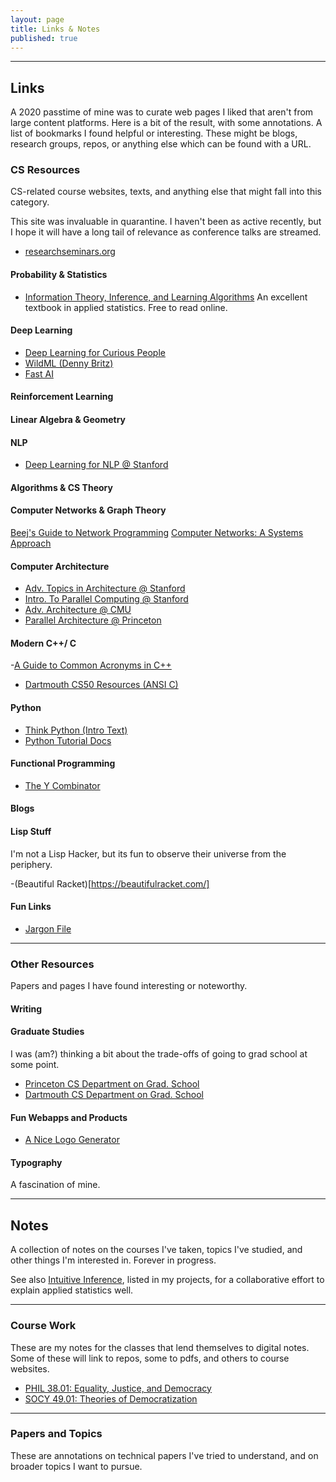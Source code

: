 ```yaml
---
layout: page
title: Links & Notes
published: true
---
```



--------------------------------------------------------------------------------
## Links

A 2020 passtime of mine was to curate web pages I liked that aren't from large content platforms. Here is a bit of the result, with some annotations. A list of bookmarks I found helpful or interesting. These might be blogs, research groups, repos, or anything else which can be found with a URL.

### CS Resources
CS-related course websites, texts, and anything else that might fall into this category.

This site was invaluable in quarantine. I haven't been as active recently, but I hope it will have a long tail of relevance as conference talks are streamed.
- [researchseminars.org](https://researchseminars.org)

#### Probability & Statistics
- [Information Theory, Inference, and Learning Algorithms](https://www.inference.org.uk/itprnn/book.pdf)
An excellent textbook in applied statistics. Free to read online.


#### Deep Learning

- [Deep Learning for Curious People](https://lilianweng.github.io/lil-log/2017/06/21/an-overview-of-deep-learning.html)
- [WildML (Denny Britz)](http://www.wildml.com)
- [Fast AI](https://fast.ai)

#### Reinforcement Learning

#### Linear Algebra & Geometry

#### NLP

- [Deep Learning for NLP @ Stanford](http://cs224d.stanford.edu/syllabus.html)


#### Algorithms & CS Theory


#### Computer Networks & Graph Theory

[Beej's Guide to Network Programming](https://beej.us/guide/bgnet/html/)
[Computer Networks: A Systems Approach](https://book.systemsapproach.org/)

#### Computer Architecture

- [Adv. Topics in Architecture @ Stanford](http://web.stanford.edu/class/ee392c/info.html)
- [Intro. To Parallel Computing @ Stanford](https://ericdarve.github.io)
- [Adv. Architecture @ CMU](http://course.ece.cmu.edu/~ece742/F18/readingschedule.html)
- [Parallel Architecture @ Princeton](https://www.cs.princeton.edu/courses/archive/spr07/cos598A/)

#### Modern C++/ C
-[A Guide to Common Acronyms in C++](https://quuxplusone.github.io/blog/2019/08/02/the-tough-guide-to-cpp-acronyms/)
- [Dartmouth CS50 Resources (ANSI C)](https://www.cs.dartmouth.edu/~campbell/cs50/resources.html)

#### Python

- [Think Python (Intro Text)](https://greenteapress.com/wp/think-python-2e/)
- [Python Tutorial Docs](https://docs.python.org/3/tutorial/index.html)

#### Functional Programming

- [The Y Combinator]()

#### Blogs

#### Lisp Stuff

I'm not a Lisp Hacker, but its fun to observe their universe from the periphery.

-(Beautiful Racket)[https://beautifulracket.com/]

#### Fun Links

- [Jargon File](http://jargon-file.org)

--------------------------------------------------------------------------------
### Other Resources
Papers and pages I have found interesting or noteworthy.

#### Writing

#### Graduate Studies

I was (am?) thinking a bit about the trade-offs of going to grad school at some point.

- [Princeton CS Department on Grad. School](https://www.cs.princeton.edu/academics/ugradpgm/gsg)
- [Dartmouth CS Department on Grad. School]()

#### Fun Webapps and Products

- [A Nice Logo Generator](https://mybrandnewlogo.com/)

#### Typography

A fascination of mine.

--------------------------------------------------------------------------------





## Notes

A collection of notes on the courses I've taken, topics I've studied, and other things I'm interested in. Forever in progress.

See also [Intuitive Inference](https://intuitiveinference.com), listed in my projects, for a collaborative effort to explain applied statistics well.

--------------------------------------------------------------------------------
### Course Work
These are my notes for the classes that lend themselves to digital notes. Some of these will link to repos, some to pdfs, and others to course websites.


- [PHIL 38.01: Equality, Justice, and Democracy](https://vivekhaz.github.io/PHIL38/)
- [SOCY 49.01: Theories of Democratization](https://vivekhaz.github.io/SOCY49/)


--------------------------------------------------------------------------------
### Papers and Topics
These are annotations on technical papers I've tried to understand, and on broader topics I want to pursue.

